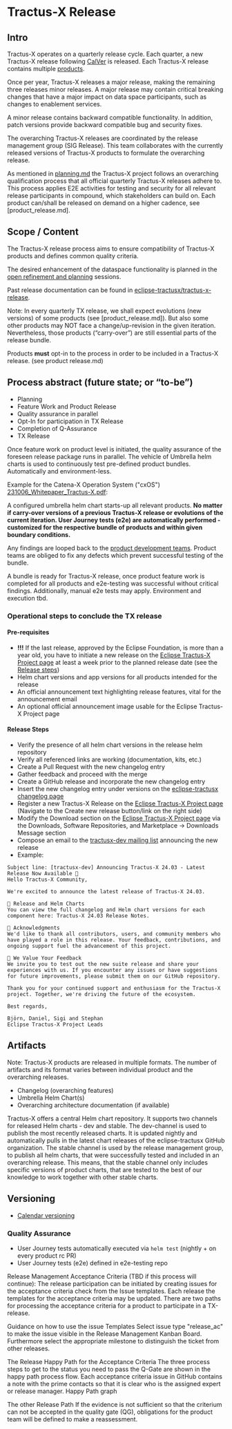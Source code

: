 # Tractus-X Release

## Intro

Tractus-X operates on a quarterly release cycle. Each quarter, a new Tractus-X release following [CalVer](https://calver.org) is released. Each Tractus-X release contains multiple [products](product_release.md).

Once per year, Tractus-X releases a major release, making the remaining three releases minor releases. A major release may contain critical breaking changes that have a major impact on data space participants, such as changes to enablement services.

A minor release contains backward compatible functionality. In addition, patch versions provide backward compatible bug and security fixes.

The overarching Tractus-X releases are coordinated by the release management group (SIG Release). This team collaborates with the currently released versions of Tractus-X products to formulate the overarching release.

As mentioned in [planning.md](planning.md) the Tractus-X project follows an overarching qualification process that all official quarterly Tractus-X releases adhere to. This process applies E2E activities for testing and security for all relevant release participants in compound, which stakeholders can build on. Each product can/shall be released on demand on a higher cadence, see [product_release.md].


## Scope / Content

The Tractus-X release process aims to ensure compatibility of Tractus-X products and defines common quality criteria.

The desired enhancement of the dataspace functionality is planned in the [open refinement and planning](open-refinement-and-planning.md) sessions.

Past release documentation can be found in [eclipse-tractusx/tractus-x-release](https://github.com/eclipse-tractusx/tractus-x-release).

Note: In every quarterly TX release, we shall expect evolutions (new versions) of some products (see [product_release.md]). But also some other products may NOT face a change/up-revision in the given iteration. Nevertheless, those products (“carry-over”) are still essential parts of the release bundle.

Products **must** opt-in to the process in order to be included in a Tractus-X release. (see product release.md)


## Process abstract (future state; or “to-be”)

- Planning
- Feature Work and Product Release
- Quality assurance in parallel
- Opt-In for participation in TX Release
- Completion of Q-Assurance
- TX Release

Once feature work on product level is initiated, the quality assurance of the foreseen release package runs in parallel. The vehicle of Umbrella helm charts is used to continuously test pre-defined product bundles. Automatically and environment-less.

Example for the Catena-X Operation System ("cxOS") [231006_Whitepaper_Tractus-X.pdf](https://catena-x.net/fileadmin/_online_media_/231006_Whitepaper_Tractus-X.pdf):

A configured umbrella helm chart starts-up all relevant products. **No matter if carry-over versions of a previous Tractus-X release or evolutions of the current iteration. User Journey tests (e2e) are automatically performed - customized for the respective bundle of products and within given boundary conditions.**

Any findings are looped back to the [product development teams](product_release.md). Product teams are obliged to fix any defects which prevent successful testing of the bundle.

A bundle is ready for Tractus-X release, once product feature work is completed for all products and e2e-testing was successful without critical findings.
Additionally, manual e2e tests may apply. Environment and execution tbd.


### Operational steps to conclude the TX release

#### Pre-requisites

- __!!!__ If the last release, approved by the Eclipse Foundation, is more than a year old, you have to initiate a new release on the [Eclipse Tractus-X Project page](https://projects.eclipse.org/projects/automotive.tractusx) at least a week prior to the planned release date (see the [Release steps](#release-steps))
- Helm chart versions and app versions for all products intended for the release
- An official announcement text highlighting release features, vital for the announcement email
- An optional official announcement image usable for the Eclipse Tractus-X Project page

#### Release Steps

- Verify the presence of all helm chart versions in the release helm repository
- Verify all referenced links are working (documentation, kits, etc.)
- Create a Pull Request with the new changelog entry
- Gather feedback and proceed with the merge
- Create a GitHub release and incorporate the new changelog entry
- Insert the new changelog entry under versions on the [eclipse-tractusx changelog page](https://eclipse-tractusx.github.io/CHANGELOG/)
- Register a new Tractus-X Release on the [Eclipse Tractus-X Project page](https://projects.eclipse.org/projects/automotive.tractusx) (Navigate to the Create new release button/link on the right side)
- Modify the Download section on the [Eclipse Tractus-X Project page](https://projects.eclipse.org/projects/automotive.tractusx) via the Downloads, Software Repositories, and Marketplace -> Downloads Message section
- Compose an email to the [tractusx-dev mailing list](mailto:tractusx-dev@eclipse.org) announcing the new release
- Example:

```
Subject line: [tractusx-dev] Announcing Tractus-X 24.03 - Latest Release Now Available 🎉
Hello Tractus-X Community,

We're excited to announce the latest release of Tractus-X 24.03.

🔗 Release and Helm Charts
You can view the full changelog and Helm chart versions for each component here: Tractus-X 24.03 Release Notes.

🙏 Acknowledgments
We'd like to thank all contributors, users, and community members who have played a role in this release. Your feedback, contributions, and ongoing support fuel the advancement of this project.

💬 We Value Your Feedback
We invite you to test out the new suite release and share your experiences with us. If you encounter any issues or have suggestions for future improvements, please submit them on our GitHub repository.

Thank you for your continued support and enthusiasm for the Tractus-X project. Together, we're driving the future of the ecosystem.

Best regards,

Björn, Daniel, Sigi and Stephan
Eclipse Tractus-X Project Leads
```


## Artifacts

Note: Tractus-X products are released in multiple formats. The number of artifacts and its format varies between individual product and the overarching releases.
- Changelog (overarching features)
- Umbrella Helm Chart(s)
- Overarching architecture documentation (if available)

Tractus-X offers a central Helm chart repository. It supports two channels for released Helm charts - dev and stable.
The dev-channel is used to publish the most recently released charts. It is updated nightly and automatically pulls in the latest chart releases of the eclipse-tractusx GitHub organization.
The stable channel is used by the release management group, to publish all helm charts, that were successfully tested and included in an overarching release. This means, that the stable channel only includes specific versions of product charts, that are tested to the best of our knowledge to work together with other stable charts.


## Versioning

- [Calendar versioning](https://calver.org)


### Quality Assurance

- User Journey tests automatically executed via `helm test` (nightly + on every product rc PR)
- User Journey tests (e2e) defined in e2e-testing repo


Release Management Acceptance Criteria (TBD if this process will continue):
The release participation can be initiated by creating issues for the acceptance criteria check from the Issue templates. Each release the templates for the acceptance criteria may be updated. There are two paths for processing the acceptance criteria for a product to participate in a TX-release.

Guidance on how to use the issue Templates
Select issue type "release_ac" to make the issue visible in the Release Management Kanban Board. Furthermore select the appropriate milestone to distinguish the ticket from other releases.

The Release Happy Path for the Acceptance Criteria
The three process steps to get to the status you need to pass the Q-Gate are shown in the happy path process flow.
Each acceptance criteria issue in GitHub contains a note with the prime contacts so that it is clear who is the assigned expert or release manager.
Happy Path graph

The other Release Path
If the evidence is not sufficient so that the criterium can not be accepted in the quality gate (QG), obligations for the product team will be defined to make a reassessment.
